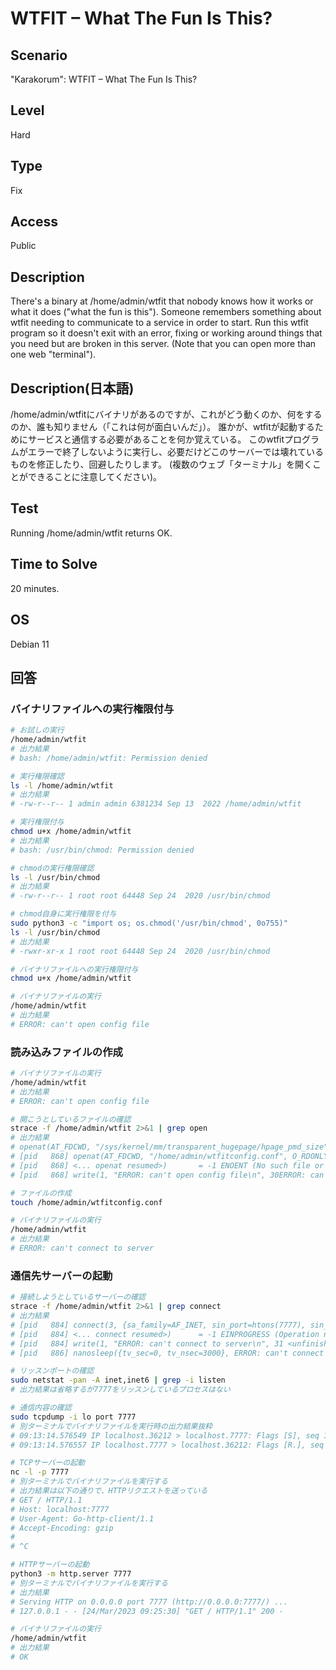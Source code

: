# WTFIT – What The Fun Is This?


## Scenario
"Karakorum": WTFIT – What The Fun Is This?


## Level
Hard


## Type
Fix


## Access
Public


## Description
There's a binary at /home/admin/wtfit that nobody knows how it works or what it does ("what the fun is this").
Someone remembers something about wtfit needing to communicate to a service in order to start.
Run this wtfit program so it doesn't exit with an error, fixing or working around things that you need but are broken in this server.
(Note that you can open more than one web "terminal").


## Description(日本語)
/home/admin/wtfitにバイナリがあるのですが、これがどう動くのか、何をするのか、誰も知りません（「これは何が面白いんだ」）。
誰かが、wtfitが起動するためにサービスと通信する必要があることを何か覚えている。
このwtfitプログラムがエラーで終了しないように実行し、必要だけどこのサーバーでは壊れているものを修正したり、回避したりします。
(複数のウェブ「ターミナル」を開くことができることに注意してください)。


## Test
Running /home/admin/wtfit returns OK.


## Time to Solve
20 minutes.


## OS
Debian 11


## 回答

### バイナリファイルへの実行権限付与

```bash
# お試しの実行
/home/admin/wtfit
# 出力結果
# bash: /home/admin/wtfit: Permission denied

# 実行権限確認
ls -l /home/admin/wtfit
# 出力結果
# -rw-r--r-- 1 admin admin 6381234 Sep 13  2022 /home/admin/wtfit

# 実行権限付与
chmod u+x /home/admin/wtfit
# 出力結果
# bash: /usr/bin/chmod: Permission denied

# chmodの実行権限確認
ls -l /usr/bin/chmod
# 出力結果
# -rw-r--r-- 1 root root 64448 Sep 24  2020 /usr/bin/chmod

# chmod自身に実行権限を付与
sudo python3 -c "import os; os.chmod('/usr/bin/chmod', 0o755)"
ls -l /usr/bin/chmod
# 出力結果
# -rwxr-xr-x 1 root root 64448 Sep 24  2020 /usr/bin/chmod

# バイナリファイルへの実行権限付与
chmod u+x /home/admin/wtfit

# バイナリファイルの実行
/home/admin/wtfit
# 出力結果
# ERROR: can't open config file
```

### 読み込みファイルの作成

```bash
# バイナリファイルの実行
/home/admin/wtfit
# 出力結果
# ERROR: can't open config file

# 開こうとしているファイルの確認
strace -f /home/admin/wtfit 2>&1 | grep open
# 出力結果
# openat(AT_FDCWD, "/sys/kernel/mm/transparent_hugepage/hpage_pmd_size", O_RDONLY) = 3
# [pid   868] openat(AT_FDCWD, "/home/admin/wtfitconfig.conf", O_RDONLY|O_CLOEXEC <unfinished ...>
# [pid   868] <... openat resumed>)       = -1 ENOENT (No such file or directory)
# [pid   868] write(1, "ERROR: can't open config file\n", 30ERROR: can't open config file

# ファイルの作成
touch /home/admin/wtfitconfig.conf

# バイナリファイルの実行
/home/admin/wtfit
# 出力結果
# ERROR: can't connect to server
```

### 通信先サーバーの起動

```bash
# 接続しようとしているサーバーの確認
strace -f /home/admin/wtfit 2>&1 | grep connect
# 出力結果
# [pid   884] connect(3, {sa_family=AF_INET, sin_port=htons(7777), sin_addr=inet_addr("127.0.0.1")}, 16 <unfinished ...>
# [pid   884] <... connect resumed>)      = -1 EINPROGRESS (Operation now in progress)
# [pid   884] write(1, "ERROR: can't connect to server\n", 31 <unfinished ...>
# [pid   886] nanosleep({tv_sec=0, tv_nsec=3000}, ERROR: can't connect to server

# リッスンポートの確認
sudo netstat -pan -A inet,inet6 | grep -i listen
# 出力結果は省略するが7777をリッスンしているプロセスはない

# 通信内容の確認
sudo tcpdump -i lo port 7777
# 別ターミナルでバイナリファイルを実行時の出力結果抜粋
# 09:13:14.576549 IP localhost.36212 > localhost.7777: Flags [S], seq 1280819725, win 65495, options [mss 65495,sackOK,TS val 3674072197 ecr 0,nop,wscale 6], length 0
# 09:13:14.576557 IP localhost.7777 > localhost.36212: Flags [R.], seq 0, ack 1280819726, win 0, length 0

# TCPサーバーの起動
nc -l -p 7777
# 別ターミナルでバイナリファイルを実行する
# 出力結果は以下の通りで、HTTPリクエストを送っている
# GET / HTTP/1.1
# Host: localhost:7777
# User-Agent: Go-http-client/1.1
# Accept-Encoding: gzip
#
# ^C

# HTTPサーバーの起動
python3 -m http.server 7777
# 別ターミナルでバイナリファイルを実行する
# 出力結果
# Serving HTTP on 0.0.0.0 port 7777 (http://0.0.0.0:7777/) ...
# 127.0.0.1 - - [24/Mar/2023 09:25:30] "GET / HTTP/1.1" 200 -

# バイナリファイルの実行
/home/admin/wtfit
# 出力結果
# OK
```
